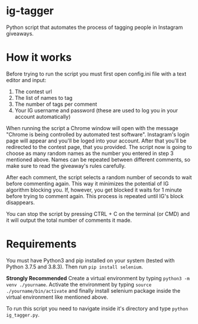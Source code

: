 # ig-tagger
Python script that automates the process of tagging people in Instagram giveaways.

# How it works
Before trying to run the script you must first open config.ini file with a text editor and input:

1. The contest url
2. The list of names to tag
3. The number of tags per comment
4. Your IG username and password (these are used to log you in your account automatically)

When running the script a Chrome window will open with the message "Chrome is being controlled by automated test software". Instagram's login page will appear and you'll be loged into your account. After that you'll be redirected to the contest page, that you provided. The script now is going to choose as many random names as the number you entered in step 3 mentioned above. Names can be repeated between different comments, so make sure to read the giveaway's rules carefully.

After each comment, the script selects a random number of seconds to wait before commenting again. This way it minimizes the potential of IG algorithm blocking you. If, however, you get blocked it waits for 1 minute before trying to comment again. This process is repeated until IG's block disappears.

You can stop the script by pressing CTRL + C on the terminal (or CMD) and it will output the total number of comments it made.

# Requirements
You must have Python3 and pip installed on your system (tested with Python 3.7.5 and 3.8.3). Then run ``` pip install selenium ```.

**Strongly Recommended** 
Create a virtual environment by typing `python3 -m venv ./yourname`. Activate the environment by typing `source ./yourname/bin/activate` and finally install selenium package inside the virtual environment like mentioned above.

To run this script you need to navigate inside it's directory and type ``` python ig_tagger.py ```.
